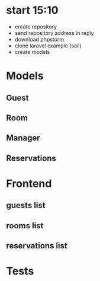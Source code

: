 # start 15:10

* create repository
* send repository address in reply
* download phpstorm
* clone laravel example (sail)
* create models

# Models

## Guest

## Room

## Manager

## Reservations


# Frontend

## guests list

## rooms list

## reservations list


# Tests



